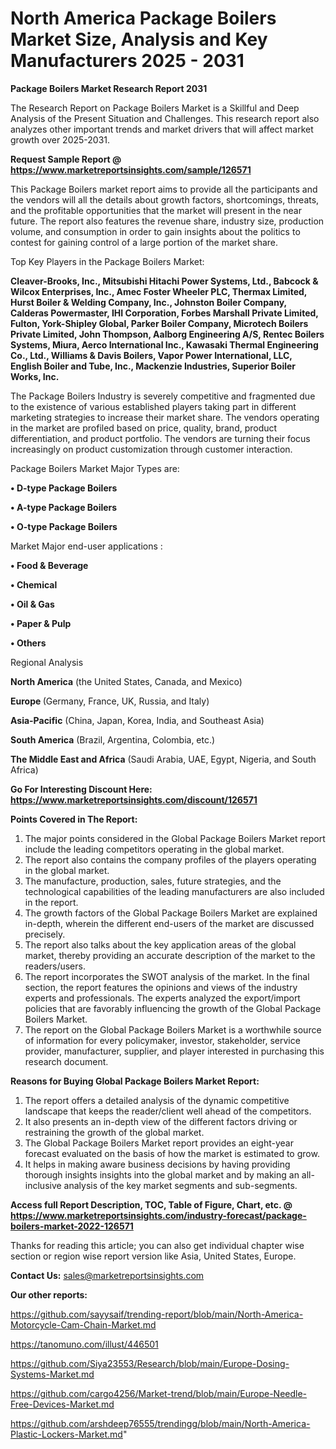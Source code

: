 # North America Package Boilers Market Size, Analysis and Key Manufacturers 2025 - 2031

<strong>Package Boilers Market Research Report 2031</strong>

The Research Report on Package Boilers Market is a Skillful and Deep Analysis of the Present Situation and Challenges. This research report also analyzes other important trends and market drivers that will affect market growth over 2025-2031.

<strong>Request Sample Report @ <a href=https://www.marketreportsinsights.com/sample/126571>https://www.marketreportsinsights.com/sample/126571</a></strong>

This Package Boilers market report aims to provide all the participants and the vendors will all the details about growth factors, shortcomings, threats, and the profitable opportunities that the market will present in the near future. The report also features the revenue share, industry size, production volume, and consumption in order to gain insights about the politics to contest for gaining control of a large portion of the market share.

Top Key Players in the Package Boilers Market:

<strong>Cleaver-Brooks, Inc., Mitsubishi Hitachi Power Systems, Ltd., Babcock & Wilcox Enterprises, Inc., Amec Foster Wheeler PLC, Thermax Limited, Hurst Boiler & Welding Company, Inc., Johnston Boiler Company, Calderas Powermaster, IHI Corporation, Forbes Marshall Private Limited, Fulton, York-Shipley Global, Parker Boiler Company, Microtech Boilers Private Limited, John Thompson, Aalborg Engineering A/S, Rentec Boilers Systems, Miura, Aerco International Inc., Kawasaki Thermal Engineering Co., Ltd., Williams & Davis Boilers, Vapor Power International, LLC, English Boiler and Tube, Inc., Mackenzie Industries, Superior Boiler Works, Inc.</strong>

The Package Boilers Industry is severely competitive and fragmented due to the existence of various established players taking part in different marketing strategies to increase their market share. The vendors operating in the market are profiled based on price, quality, brand, product differentiation, and product portfolio. The vendors are turning their focus increasingly on product customization through customer interaction.

Package Boilers Market Major Types are:

<strong>• D-type Package Boilers

• A-type Package Boilers

• O-type Package Boilers</strong>

Market Major end-user applications :

<strong>• Food & Beverage

• Chemical

• Oil & Gas

• Paper & Pulp

• Others</strong>

Regional Analysis

</u><strong><b>North America</b></strong> (the United States, Canada, and Mexico)

<strong><b>Europe </b></strong>(Germany, France, UK, Russia, and Italy)

<strong><b>Asia-Pacific</b></strong> (China, Japan, Korea, India, and Southeast Asia)

<strong><b>South America</b></strong> (Brazil, Argentina, Colombia, etc.)

<strong><b>The Middle East and Africa</b></strong> (Saudi Arabia, UAE, Egypt, Nigeria, and South Africa)

<strong>Go For Interesting Discount Here: <a href=https://www.marketreportsinsights.com/discount/126571>https://www.marketreportsinsights.com/discount/126571</a></strong>

<strong>Points Covered in The Report:</strong>
<ol>
  <li>The major points considered in the Global Package Boilers Market report include the leading competitors operating in the global market.</li>
  <li>The report also contains the company profiles of the players operating in the global market.</li>
  <li>The manufacture, production, sales, future strategies, and the technological capabilities of the leading manufacturers are also included in the report.</li>
  <li>The growth factors of the Global Package Boilers Market are explained in-depth, wherein the different end-users of the market are discussed precisely.</li>
  <li>The report also talks about the key application areas of the global market, thereby providing an accurate description of the market to the readers/users.</li>
  <li>The report incorporates the SWOT analysis of the market. In the final section, the report features the opinions and views of the industry experts and professionals. The experts analyzed the export/import policies that are favorably influencing the growth of the Global Package Boilers Market.</li>
  <li>The report on the Global Package Boilers Market is a worthwhile source of information for every policymaker, investor, stakeholder, service provider, manufacturer, supplier, and player interested in purchasing this research document.</li>
</ol>
<strong>Reasons for Buying Global Package Boilers Market Report:</strong>

<ol>
  <li>The report offers a detailed analysis of the dynamic competitive landscape that keeps the reader/client well ahead of the competitors.</li>
  <li>It also presents an in-depth view of the different factors driving or restraining the growth of the global market.</li>
  <li>The Global Package Boilers Market report provides an eight-year forecast evaluated on the basis of how the market is estimated to grow.</li>
  <li>It helps in making aware business decisions by having providing thorough insights insights into the global market and by making an all-inclusive analysis of the key market segments and sub-segments.</li>
</ol>
<strong>Access full Report Description, TOC, Table of Figure, Chart, etc. @ <a href=https://www.marketreportsinsights.com/industry-forecast/package-boilers-market-2022-126571>https://www.marketreportsinsights.com/industry-forecast/package-boilers-market-2022-126571</a></strong>


Thanks for reading this article; you can also get individual chapter wise section or region wise report version like Asia, United States, Europe.

<strong>Contact Us:</strong>
sales@marketreportsinsights.com

<strong>Our other reports:</strong>

<a href=https://github.com/sayysaif/trending-report/blob/main/North-America-Motorcycle-Cam-Chain-Market.md>https://github.com/sayysaif/trending-report/blob/main/North-America-Motorcycle-Cam-Chain-Market.md</a>

<a href=https://tanomuno.com/illust/446501>https://tanomuno.com/illust/446501</a>

<a href=https://github.com/Siya23553/Research/blob/main/Europe-Dosing-Systems-Market.md>https://github.com/Siya23553/Research/blob/main/Europe-Dosing-Systems-Market.md</a>

<a href=https://github.com/cargo4256/Market-trend/blob/main/Europe-Needle-Free-Devices-Market.md>https://github.com/cargo4256/Market-trend/blob/main/Europe-Needle-Free-Devices-Market.md</a>

<a href=https://github.com/arshdeep76555/trendingg/blob/main/North-America-Plastic-Lockers-Market.md>https://github.com/arshdeep76555/trendingg/blob/main/North-America-Plastic-Lockers-Market.md</a>"
